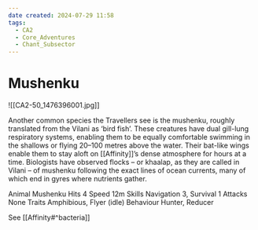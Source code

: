 ```yaml
---
date created: 2024-07-29 11:58
tags:
  - CA2
  - Core_Adventures
  - Chant_Subsector
---
```


# Mushenku

![[CA2-50_1476396001.jpg]]

Another common species the Travellers see is the mushenku, roughly translated from the Vilani as ‘bird fish’. These creatures have dual gill-lung respiratory systems, enabling them to be equally comfortable swimming in the shallows or flying 20–100 metres above the water. Their bat-like wings enable them to stay aloft on [[Affinity]]’s dense atmosphere for hours at a time. Biologists have observed flocks – or khaalap, as they are called in Vilani – of mushenku following the exact lines of ocean currents, many of which end in gyres where nutrients gather.

Animal Mushenku Hits 4 Speed 12m
Skills Navigation 3, Survival 1
Attacks None
Traits Amphibious, Flyer (idle)
Behaviour Hunter, Reducer

See [[Affinity#^bacteria]]
